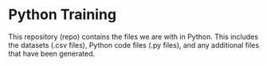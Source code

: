 # Python Training
This repository (repo) contains the files we are with in Python.  This includes the datasets (.csv files), Python code files (.py files), and any additional files that have been generated.
